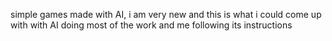 simple games made with AI, i am very new and this is what i could come up with with AI doing most of the work and me following its instructions
